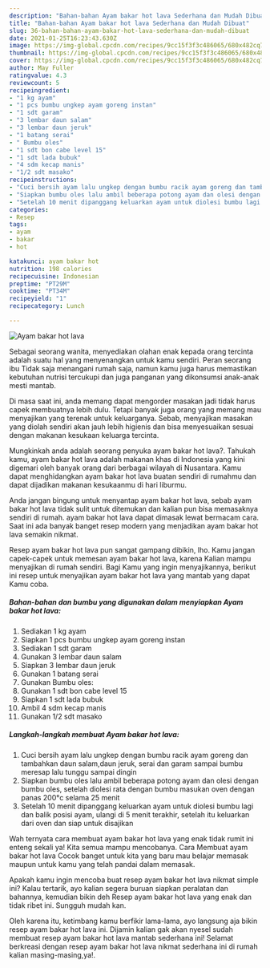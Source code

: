 ```yaml
---
description: "Bahan-bahan Ayam bakar hot lava Sederhana dan Mudah Dibuat"
title: "Bahan-bahan Ayam bakar hot lava Sederhana dan Mudah Dibuat"
slug: 36-bahan-bahan-ayam-bakar-hot-lava-sederhana-dan-mudah-dibuat
date: 2021-01-25T16:23:43.630Z
image: https://img-global.cpcdn.com/recipes/9cc15f3f3c486065/680x482cq70/ayam-bakar-hot-lava-foto-resep-utama.jpg
thumbnail: https://img-global.cpcdn.com/recipes/9cc15f3f3c486065/680x482cq70/ayam-bakar-hot-lava-foto-resep-utama.jpg
cover: https://img-global.cpcdn.com/recipes/9cc15f3f3c486065/680x482cq70/ayam-bakar-hot-lava-foto-resep-utama.jpg
author: May Fuller
ratingvalue: 4.3
reviewcount: 5
recipeingredient:
- "1 kg ayam"
- "1 pcs bumbu ungkep ayam goreng instan"
- "1 sdt garam"
- "3 lembar daun salam"
- "3 lembar daun jeruk"
- "1 batang serai"
- " Bumbu oles"
- "1 sdt bon cabe level 15"
- "1 sdt lada bubuk"
- "4 sdm kecap manis"
- "1/2 sdt masako"
recipeinstructions:
- "Cuci bersih ayam lalu ungkep dengan bumbu racik ayam goreng dan tambahkan daun salam,daun jeruk, serai dan garam sampai bumbu meresap lalu tunggu sampai dingin"
- "Siapkan bumbu oles lalu ambil beberapa potong ayam dan olesi dengan bumbu oles, setelah diolesi rata dengan bumbu masukan oven dengan panas 200°c selama 25 menit"
- "Setelah 10 menit dipanggang keluarkan ayam untuk diolesi bumbu lagi dan balik posisi ayam, ulangi di 5 menit terakhir, setelah itu keluarkan dari oven dan siap untuk disajikan"
categories:
- Resep
tags:
- ayam
- bakar
- hot

katakunci: ayam bakar hot 
nutrition: 198 calories
recipecuisine: Indonesian
preptime: "PT29M"
cooktime: "PT34M"
recipeyield: "1"
recipecategory: Lunch

---
```



![Ayam bakar hot lava](https://img-global.cpcdn.com/recipes/9cc15f3f3c486065/680x482cq70/ayam-bakar-hot-lava-foto-resep-utama.jpg)

Sebagai seorang wanita, menyediakan olahan enak kepada orang tercinta adalah suatu hal yang menyenangkan untuk kamu sendiri. Peran seorang ibu Tidak saja menangani rumah saja, namun kamu juga harus memastikan kebutuhan nutrisi tercukupi dan juga panganan yang dikonsumsi anak-anak mesti mantab.

Di masa  saat ini, anda memang dapat mengorder masakan jadi tidak harus capek membuatnya lebih dulu. Tetapi banyak juga orang yang memang mau menyajikan yang terenak untuk keluarganya. Sebab, menyajikan masakan yang diolah sendiri akan jauh lebih higienis dan bisa menyesuaikan sesuai dengan makanan kesukaan keluarga tercinta. 



Mungkinkah anda adalah seorang penyuka ayam bakar hot lava?. Tahukah kamu, ayam bakar hot lava adalah makanan khas di Indonesia yang kini digemari oleh banyak orang dari berbagai wilayah di Nusantara. Kamu dapat menghidangkan ayam bakar hot lava buatan sendiri di rumahmu dan dapat dijadikan makanan kesukaanmu di hari liburmu.

Anda jangan bingung untuk menyantap ayam bakar hot lava, sebab ayam bakar hot lava tidak sulit untuk ditemukan dan kalian pun bisa memasaknya sendiri di rumah. ayam bakar hot lava dapat dimasak lewat bermacam cara. Saat ini ada banyak banget resep modern yang menjadikan ayam bakar hot lava semakin nikmat.

Resep ayam bakar hot lava pun sangat gampang dibikin, lho. Kamu jangan capek-capek untuk memesan ayam bakar hot lava, karena Kalian mampu menyajikan di rumah sendiri. Bagi Kamu yang ingin menyajikannya, berikut ini resep untuk menyajikan ayam bakar hot lava yang mantab yang dapat Kamu coba.

<!--inarticleads1-->

##### Bahan-bahan dan bumbu yang digunakan dalam menyiapkan Ayam bakar hot lava:

1. Sediakan 1 kg ayam
1. Siapkan 1 pcs bumbu ungkep ayam goreng instan
1. Sediakan 1 sdt garam
1. Gunakan 3 lembar daun salam
1. Siapkan 3 lembar daun jeruk
1. Gunakan 1 batang serai
1. Gunakan  Bumbu oles:
1. Gunakan 1 sdt bon cabe level 15
1. Siapkan 1 sdt lada bubuk
1. Ambil 4 sdm kecap manis
1. Gunakan 1/2 sdt masako




<!--inarticleads2-->

##### Langkah-langkah membuat Ayam bakar hot lava:

1. Cuci bersih ayam lalu ungkep dengan bumbu racik ayam goreng dan tambahkan daun salam,daun jeruk, serai dan garam sampai bumbu meresap lalu tunggu sampai dingin
1. Siapkan bumbu oles lalu ambil beberapa potong ayam dan olesi dengan bumbu oles, setelah diolesi rata dengan bumbu masukan oven dengan panas 200°c selama 25 menit
1. Setelah 10 menit dipanggang keluarkan ayam untuk diolesi bumbu lagi dan balik posisi ayam, ulangi di 5 menit terakhir, setelah itu keluarkan dari oven dan siap untuk disajikan




Wah ternyata cara membuat ayam bakar hot lava yang enak tidak rumit ini enteng sekali ya! Kita semua mampu mencobanya. Cara Membuat ayam bakar hot lava Cocok banget untuk kita yang baru mau belajar memasak maupun untuk kamu yang telah pandai dalam memasak.

Apakah kamu ingin mencoba buat resep ayam bakar hot lava nikmat simple ini? Kalau tertarik, ayo kalian segera buruan siapkan peralatan dan bahannya, kemudian bikin deh Resep ayam bakar hot lava yang enak dan tidak ribet ini. Sungguh mudah kan. 

Oleh karena itu, ketimbang kamu berfikir lama-lama, ayo langsung aja bikin resep ayam bakar hot lava ini. Dijamin kalian gak akan nyesel sudah membuat resep ayam bakar hot lava mantab sederhana ini! Selamat berkreasi dengan resep ayam bakar hot lava nikmat sederhana ini di rumah kalian masing-masing,ya!.

